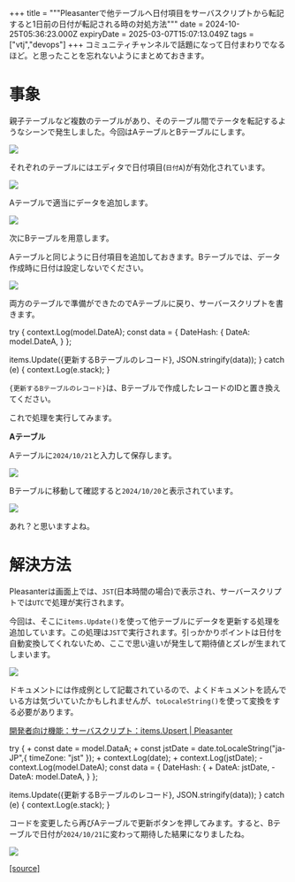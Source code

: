 +++
title = """Pleasanterで他テーブルへ日付項目をサーバスクリプトから転記すると1日前の日付が転記される時の対処方法"""
date = 2024-10-25T05:36:23.000Z
expiryDate = 2025-03-07T15:07:13.049Z
tags = ["vtj","devops"]
+++
コミュニティチャンネルで話題になって日付まわりでなるほど。と思ったことを忘れないようにまとめておきます。

事象
==

親子テーブルなど複数のテーブルがあり、そのテーブル間でテータを転記するようなシーンで発生しました。今回はAテーブルとBテーブルにします。

![](https://cdn-ak.f.st-hatena.com/images/fotolife/v/virtualtech/20241025/20241025143624.png)

それぞれのテーブルにはエディタで日付項目(`日付A`)が有効化されています。

![](https://cdn-ak.f.st-hatena.com/images/fotolife/v/virtualtech/20241025/20241025143627.png)

Aテーブルで適当にデータを追加します。

![](https://cdn-ak.f.st-hatena.com/images/fotolife/v/virtualtech/20241025/20241025143634.png)

次にBテーブルを用意します。

Aテーブルと同じように日付項目を追加しておきます。Bテーブルでは、データ作成時に日付は設定しないでください。

![](https://cdn-ak.f.st-hatena.com/images/fotolife/v/virtualtech/20241025/20241025143631.png)

両方のテーブルで準備ができたのでAテーブルに戻り、サーバースクリプトを書きます。

try {
  context.Log(model.DateA);
  const data \= {
    DateHash: {
      DateA: model.DateA,
    }
  };
  
  items.Update({更新するBテーブルのレコード}, JSON.stringify(data));
} catch (e) {
  context.Log(e.stack);
}

`{更新するBテーブルのレコード}`は、Bテーブルで作成したレコードのIDと置き換えてください。

これで処理を実行してみます。

**Aテーブル**

Aテーブルに`2024/10/21`と入力して保存します。

![](https://cdn-ak.f.st-hatena.com/images/fotolife/v/virtualtech/20241025/20241025143638.png)

Bテーブルに移動して確認すると`2024/10/20`と表示されています。

![](https://cdn-ak.f.st-hatena.com/images/fotolife/v/virtualtech/20241025/20241025143642.png)

あれ？と思いますよね。

解決方法
====

Pleasanterは画面上では、`JST`(日本時間の場合)で表示され、サーバースクリプトでは`UTC`で処理が実行されます。

今回は、そこに`items.Update()`を使って他テーブルにデータを更新する処理を追加しています。この処理は`JST`で実行されます。引っかかりポイントは日付を自動変換してくれないため、ここで思い違いが発生して期待値とズレが生まれてしまいます。

![](https://cdn-ak.f.st-hatena.com/images/fotolife/v/virtualtech/20241025/20241025143645.png)

ドキュメントには作成例として記載されているので、よくドキュメントを読んでいる方は気づいていたかもしれませんが、`toLocaleString()`を使って変換をする必要があります。

[開発者向け機能：サーバスクリプト：items.Upsert | Pleasanter](https://pleasanter.org/ja/manual/server-script-items-upsert)

try {
\+ const date = model.DataA;
\+ const jstDate = date.toLocaleString("ja-JP",{ timeZone: "jst" });
\+ context.Log(date);
\+ context.Log(jstDate);
\-  context.Log(model.DateA);
  const data = {
    DateHash: {
\+    DateA: jstDate,
\-     DateA: model.DateA,
    }
  };
  
items.Update({更新するBテーブルのレコード}, JSON.stringify(data));
} catch (e) {
  context.Log(e.stack);
}

コードを変更したら再びAテーブルで更新ボタンを押してみます。すると、Bテーブルで日付が`2024/10/21`に変わって期待した結果になりましたね。

![](https://cdn-ak.f.st-hatena.com/images/fotolife/v/virtualtech/20241025/20241025143648.png)

[[source]](https://devops-blog.virtualtech.jp/entry/20241025/1729834583)
